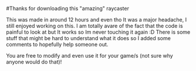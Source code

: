 #Thanks for downloading this "amazing" raycaster

This was made in around 12 hours and even tho It was a major headache, I still enjoyed working on this.
I am totally avare of the fact that the code is painful to look at but It works so Im never touching it again :D
There is some stuff that might be hard to understand what it does so I added some comments to hopefully help someone out.

You are free to modify and even use it for your game/s (not sure why anyone would do that)!